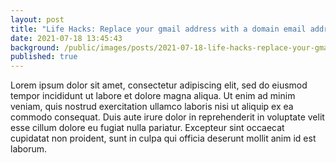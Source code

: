 ```yaml
---
layout: post
title: "Life Hacks: Replace your gmail address with a domain email address"
date: 2021-07-18 13:45:43
background: /public/images/posts/2021-07-18-life-hacks-replace-your-gmail-address-with-a-domain-email-address/background.jpg
published: true 
---
```

Lorem ipsum dolor sit amet, consectetur adipiscing elit, sed do eiusmod tempor incididunt ut labore et dolore magna aliqua. Ut enim ad minim veniam, quis nostrud exercitation ullamco laboris nisi ut aliquip ex ea commodo consequat. Duis aute irure dolor in reprehenderit in voluptate velit esse cillum dolore eu fugiat nulla pariatur. Excepteur sint occaecat cupidatat non proident, sunt in culpa qui officia deserunt mollit anim id est laborum.
